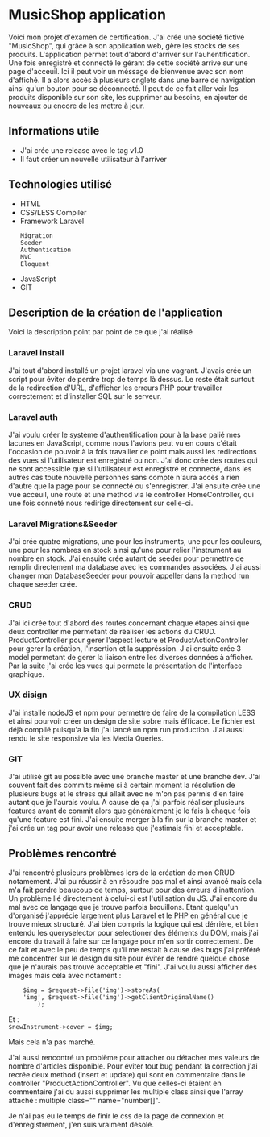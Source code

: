 # MusicShop application

Voici mon projet d'examen de certification. J'ai crée une société fictive "MusicShop", qui grâce à son application web, gère les stocks de ses produits. L'application permet tout d'abord d'arriver sur l'auhentification. Une fois enregistré et connecté le gérant de cette société arrive sur une page d'acceuil. Ici il peut voir un méssage de bienvenue avec son nom d'affiché. Il a alors accès à plusieurs onglets dans une barre de navigation ainsi qu'un bouton pour se déconnecté. Il peut de ce fait aller voir les produits disponible sur son site, les supprimer au besoins, en ajouter de nouveaux ou encore de les mettre à jour.

## Informations utile

* J'ai crée une release avec le tag v1.0
* Il faut créer un nouvelle utilisateur à l'arriver

## Technologies utilisé

* HTML
* CSS/LESS Compiler
* Framework Laravel
    ```
    Migration
    Seeder
    Authentication
    MVC
    Eloquent
* JavaScript
* GIT


## Description de la création de l'application

Voici la description point par point de ce que j'ai réalisé

### Laravel install

J'ai tout d'abord installé un projet laravel via une vagrant. J'avais crée un script pour éviter de perdre trop de temps là dessus. Le reste était surtout de la redirection d'URL, d'afficher les erreurs PHP pour travailler correctement et d'installer SQL sur le serveur. 

### Laravel auth

J'ai voulu créer le système d'authentification pour à la base palié mes lacunes en JavaScript, comme nous l'avions peut vu en cours c'était l'occasion de pouvoir à la fois travailler ce point mais aussi les redirections des vues si l'utilisateur est enregistré ou non. J'ai donc crée des routes qui ne sont accessible que si l'utilisateur est enregistré et connecté, dans les autres cas toute nouvelle personnes sans compte n'aura accès à rien d'autre que la page pour se connecté ou s'enregistrer. J'ai ensuite crée une vue acceuil, une route et une method via le controller HomeController, qui une fois conneté nous redirige directement sur celle-ci.

### Laravel Migrations&Seeder

J'ai crée quatre migrations, une pour les instruments, une pour les couleurs, une pour les nombres en stock ainsi qu'une pour relier l'instrument au nombre en stock. J'ai ensuite crée autant de seeder pour permettre de remplir directement ma database avec les commandes associées. J'ai aussi changer mon DatabaseSeeder pour pouvoir appeller dans la method run chaque seeder crée.

### CRUD

J'ai ici crée tout d'abord des routes concernant chaque étapes ainsi que deux controller me permetant de réaliser les actions du CRUD. ProductController pour gerer l'aspect lecture et ProductActionController pour gerer la création, l'insertion et la suppréssion. J'ai ensuite crée 3 model permetant de gerer la liaison entre les diverses données à afficher. Par la suite j'ai crée les vues qui permete la présentation de l'interface graphique.

### UX disign

J'ai installé nodeJS et npm pour permettre de faire de la compilation LESS et ainsi pourvoir créer un design de site sobre mais éfficace. Le fichier est déjà compilé puisqu'a la fin j'ai lancé un npm run production. J'ai aussi rendu le site responsive via les Media Queries.

### GIT

J'ai utilisé git au possible avec une branche master et une branche dev. J'ai souvent fait des commits même si à certain moment la résolution de plusieurs bugs et le stress qui allait avec ne m'on pas permis d'en faire autant que je l'aurais voulu. A cause de ça j'ai parfois réaliser plusieurs features avant de commit alors que généralement je le fais à chaque fois qu'une feature est fini. J'ai ensuite merger à la fin sur la branche master et j'ai crée un tag pour avoir une release que j'estimais fini et acceptable.

## Problèmes rencontré

J'ai rencontré plusieurs problèmes lors de la création de mon CRUD notamement. J'ai pu réussir à en résoudre pas mal et ainsi avancé mais cela m'a fait perdre beaucoup de temps, surtout pour des érreurs d'inattention. Un problème lié directement à celui-ci est l'utilisation du JS. J'ai encore du mal avec ce langage que je trouve parfois brouillons. Etant quelqu'un d'organisé j'apprécie largement plus Laravel et le PHP en général que je trouve mieux structuré. J'ai bien compris la logique qui est dérrière, et bien entendu les queryselector pour selectioner des éléments du DOM, mais j'ai encore du travail à faire sur ce langage pour m'en sortir correctement. De ce fait et avec le peu de temps qu'il me restait à cause des bugs j'ai préféré me concentrer sur le design du site pour éviter de rendre quelque chose que je n'aurais pas trouvé acceptable et "fini". J'ai voulu aussi afficher des images mais cela avec notament :
        
        
        $img = $request->file('img')->storeAs(
        'img', $request->file('img')->getClientOriginalName()
            );
        
Et :    
        ```
        $newInstrument->cover = $img;
        ```

Mais cela n'a pas marché.

J'ai aussi rencontré un problème pour attacher ou détacher mes valeurs de nombre d'articles disponible. Pour éviter tout bug pendant la correction j'ai recrée deux method (insert et update) qui sont en commentaire dans le controller "ProductActionController". Vu que celles-ci étaient en commentaire j'ai du aussi supprimer les multiple class ainsi que l'array attaché : multiple class="" name="number[]".

Je n'ai pas eu le temps de finir le css de la page de connexion et d'enregistrement, j'en suis vraiment désolé.








